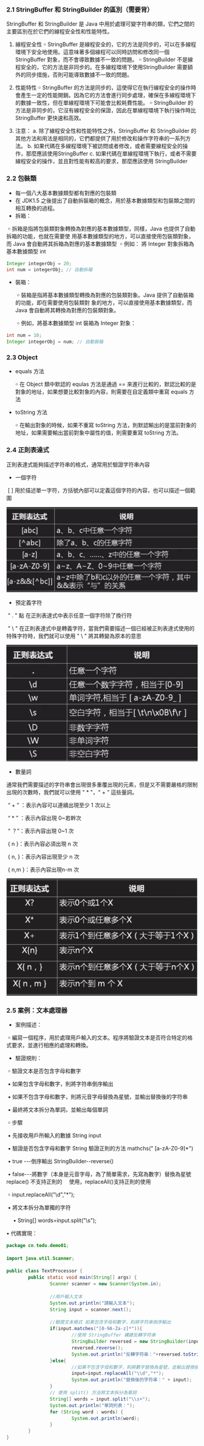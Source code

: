 ### 2.1 StringBuffer 和 StringBuilder 的區別（需要背）

StringBuffer 和 StringBuilder 是 Java 中用於處理可變字符串的類，它們之間的主要區別在於它們的線程安全性和性能特性。

1. 線程安全性
   ￮  StringBuffer 是線程安全的，它的方法是同步的，可以在多線程環境下安全地使用。這意味著多個線程可以同時訪問和修改同一個 StringBuffer 對象，而不會導致數據不一致的問題。
   ￮  StringBuilder 不是線程安全的，它的方法是非同步的。在多線程環境下使用StringBuilder 需要額外的同步措施，否則可能導致數據不一致的問題。

2. 性能特性
   ￮ StringBuffer 的方法是同步的，這使得它在執行線程安全的操作時會產生一定的性能開銷。因為它的方法會進行同步處理，確保在多線程環境下的數據一致性，但在單線程環境下可能會比較耗費性能。
   ￮ StringBuilder 的方法是非同步的，它沒有線程安全的保證，因此在單線程環境下執行操作時比 StringBuffer 更快速和高效。

3. 注意：
   a. 除了線程安全性和性能特性之外，StringBuffer 和 StringBuilder 的其他方法和用法是相同的，它們都提供了用於修改和操作字符串的一系列方法。
   b. 如果代碼在多線程環境下被訪問或者修改，或者需要線程安全的操作，那麼應該使用StringBuffer
   c. 如果代碼在單線程環境下執行，或者不需要線程安全的操作，並且對性能有較高的要求，那麼應該使用 StringBuilder

### 2.2 包裝類

- 每一個八大基本數據類型都有對應的包裝類
- 在 JDK1.5 之後提出了自動拆裝箱的概念，用於基本數據類型和包裝類之間的相互轉換的過程。
- 拆箱：

​		￮ 拆箱是指將包裝類對象轉換為對應的基本數據類型，同樣，Java 也提供了自動拆箱的功能，也就在需要使		用基本數據類型的地方，可以直接使用包裝類對象，而 Java 會自動將其拆箱為對應的基本數據類型
​		￮ 例如： 將 Integer 對象拆箱為基本數據類型 int

```java
Integer integerObj = 20;
int num = integerObj; // 自動拆箱
```

- 裝箱：

  ​	￮ 裝箱是指將基本數據類型轉換為對應的包裝類對象。Java 提供了自動裝箱的功能，即在需要使用包裝類對		象的地方，可以直接使用基本數據類型，而Java 會自動將其轉換為對應的包裝類對象。

  ​	￮ 例如，將基本數據類型 int 裝箱為 Integer 對象：

```java
int num = 10;
Integer integerObj = num; // 自動裝箱
```

### 2.3 Object

- equals 方法

  ￮ 在 Object 類中默認的 equlas 方法是通過 == 來進行比較的，默認比較的是對象的地址，如果想要比較對象的內容，則需要在自定義類中重寫 equals 方法

- toString 方法

  ￮ 在輸出對象的時候，如果不重寫 toString 方法，則默認輸出的是當前對象的地址，如果需要輸出當前對象中屬性的值，則需要重寫 toString 方法。

### 2.4 正則表達式

正則表達式能夠描述字符串的格式，通常用於驗證字符串內容

- 一個字符

​	[ ] 用於描述單一字符，方括號內部可以定義這個字符的內容，也可以描述一個範圍

![1](images/1.png)

- 預定義字符


​	" . " 點 在正則表達式中表示任意一個字符除了換行符

​	" \ " 在正則表達式中是轉義字符，當我們需要描述一個已經被正則表達式使用的特殊字符時，我們就可以使用 " \ " 將其轉變為原本的意思

![2](images/2.png)

- 數量詞


通常我們需要描述的字符串會出現很多重覆出現的元素，但是又不需要嚴格的限制出現的次數時，我們就可以使用 " * "，“ + ” 這些量詞。

​		“ + ” ：表示內容可以連續出現至少 1 次以上

​		“ * ” ：表示內容出現 0~若幹次

​		“ ？”：表示內容出現 0~1 次

​		{ n }：表示內容必須出現 n 次

​		{ n, }：表示內容出現至少 n 次

​		{ n,m }：表示內容出現n-m 次

![3](images/3.png)

### **2.5** 案例：文本處理器

- 案例描述：


​		￮ 編寫一個程序，用於處理用戶輸入的文本。程序將驗證文本是否符合特定的格式要求，並進行相應的處理和轉換。

- 驗證規則：


​		￮ 驗證文本是否包含字母和數字

​			▪ 如果包含字母和數字，則將字符串倒序輸出

​			▪ 如果不包含字母和數字，則將元音字母替換為星號，並輸出替換後的字符串

​			▪ 最終將文本拆分為單詞，並輸出每個單詞

​		￮ 步驟

​			▪ 先接收用戶所輸入的數據 String input

​			▪ 驗證是否包含字母和數字 String 驗證正則的方法 mathchs(" [a-zA-Z0-9]*")

​					• true ---倒序輸出 StringBuilder--reverse()

​					• false---將數字（本身是元音字母，為了簡單需求，先寫為數字）替換為星號 replace() 不支持正則的								　使用，replaceAll()支持正則的使用

​							￮ input.replaceAll("\\d","*");

​			▪ 將文本拆分為單獨的字符

​					　• String[] words=input.split("\\s");

• 代碼實現：

```java
package cn.tedu.demo01;

import java.util.Scanner;

public class TextProcessor {
		public static void main(String[] args) {
				Scanner scanner = new Scanner(System.in);

				//用戶輸入文本
				System.out.println("請輸入文本");
				String input = scanner.next();

				//驗證文本格式 如果包含字母和數字，則將字符串倒序輸出
				if(input.matches("[0-9A-Za-z]*")){
						//使用 StringBuffer 構建反轉字符串
						StringBuilder reversed = new StringBuilder(input);
						reversed.reverse();
						System.out.println("反轉字符串："+reversed.toString());
				}else{
						//如果不包含字母和數字，則將數字替換為星號，並輸出替換後的字符串
						input=input.replaceAll("\\d","*");
						System.out.println("替換後的字符串：" + input);
				}
				// 使用 split() 方法將文本拆分為單詞
				String[] words = input.split("\\s+");
				System.out.println("單詞列表：");
				for (String word : words) {
						System.out.println(word);
				}
		}
}
```
